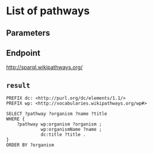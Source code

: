 # List of pathways

## Parameters


## Endpoint
http://sparql.wikipathways.org/

## `result`

```sparql
PREFIX dc: <http://purl.org/dc/elements/1.1/>
PREFIX wp: <http://vocabularies.wikipathways.org/wp#>

SELECT ?pathway ?organism ?name ?title
WHERE {
    ?pathway wp:organism ?organism ;
             wp:organismName ?name ;
             dc:title ?title .
}
ORDER BY ?organism


```
